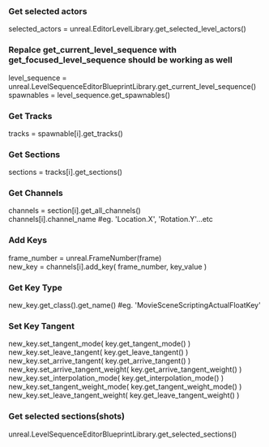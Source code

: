 ### Get selected actors
selected_actors = unreal.EditorLevelLibrary.get_selected_level_actors()

### Repalce get_current_level_sequence with get_focused_level_sequence should be working as well
level_sequence = unreal.LevelSequenceEditorBlueprintLibrary.get_current_level_sequence()  
spawnables = level_sequence.get_spawnables()

### Get Tracks
tracks = spawnable[i].get_tracks()

### Get Sections
sections = tracks[i].get_sections()

### Get Channels
channels = section[i].get_all_channels()  
channels[i].channel_name #eg. 'Location.X', 'Rotation.Y'...etc

### Add Keys
frame_number = unreal.FrameNumber(frame)  
new_key = channels[i].add_key( frame_number, key_value )

### Get Key Type
new_key.get_class().get_name() #eg. 'MovieSceneScriptingActualFloatKey' 

### Set Key Tangent
new_key.set_tangent_mode( key.get_tangent_mode() )  
new_key.set_leave_tangent( key.get_leave_tangent() )  
new_key.set_arrive_tangent( key.get_arrive_tangent() )  
new_key.set_arrive_tangent_weight( key.get_arrive_tangent_weight() )  
new_key.set_interpolation_mode( key.get_interpolation_mode() )  
new_key.set_tangent_weight_mode( key.get_tangent_weight_mode() )  
new_key.set_leave_tangent_weight( key.get_leave_tangent_weight() )  

### Get selected sections(shots)
unreal.LevelSequenceEditorBlueprintLibrary.get_selected_sections()  

